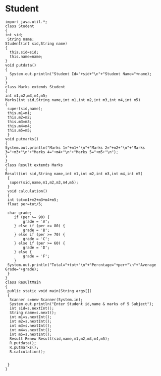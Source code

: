 # Student
    import java.util.*;
    class Student
    {
    int sid;
     String name;
    Student(int sid,String name)
    {
      this.sid=sid;
      this.name=name;
    }
    void putdata()
    {
      System.out.println("Student Id="+sid+"\n"+"Student Name="+name);
    }
    }
    class Marks extends Student
    {
    int m1,m2,m3,m4,m5;
    Marks(int sid,String name,int m1,int m2,int m3,int m4,int m5)
    {
     super(sid,name);
     this.m1=m1;
     this.m2=m2;
     this.m3=m3;
     this.m4=m4;
     this.m5=m5;
     }
    void putmarks()
    {
    System.out.println("Marks 1="+m1+"\n"+"Marks 2="+m2+"\n"+"Marks 3="+m3+"\n"+"Marks 4="+m4+"\n"+"Marks 5="+m5+"\n");
    }
    }
    class Result extends Marks
    {
    Result(int sid,String name,int m1,int m2,int m3,int m4,int m5)
     {
      super(sid,name,m1,m2,m3,m4,m5);
     }
     void calculation()
     {
     int tot=m1+m2+m3+m4+m5;
     float per=tot/5;
     
     char grade;
        if (per >= 90) {
            grade = 'A';
        } else if (per >= 80) {
            grade = 'B';
        } else if (per >= 70) {
            grade = 'C';
        } else if (per >= 60) {
            grade = 'D';
        } else {
            grade = 'F';
        }
     System.out.println("Total="+tot+"\n"+"Percntage="+per+"\n"+"Average Grade="+grade);
     }
    }
    class ResultMain
    {
     public static void main(String args[])
     {
      Scanner s=new Scanner(System.in);
      System.out.println("Enter Student id,name & marks of 5 Subject");
      int sid=s.nextInt();
      String name=s.next();
      int m1=s.nextInt();
      int m2=s.nextInt();
      int m3=s.nextInt();
      int m4=s.nextInt();
      int m5=s.nextInt();
      Result R=new Result(sid,name,m1,m2,m3,m4,m5);
      R.putdata();
      R.putmarks();
      R.calculation();
     
      
     }
    }
    
